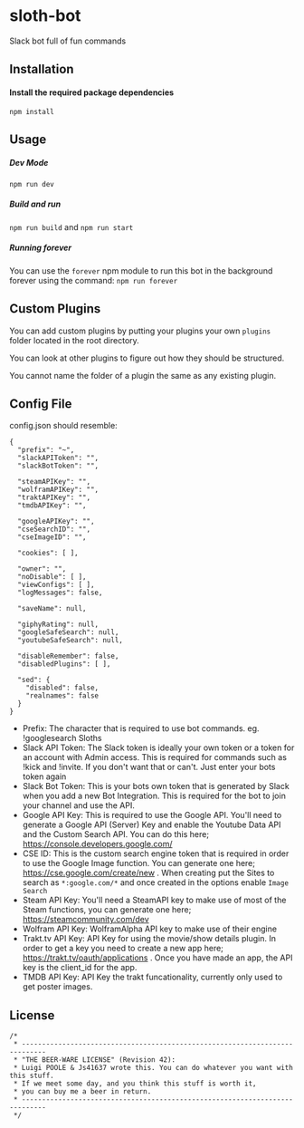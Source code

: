 # sloth-bot
Slack bot full of fun commands

## Installation
#### Install the required package dependencies
```npm install```

## Usage
##### Dev Mode
```npm run dev```
##### Build and run
```npm run build``` and ```npm run start```
##### Running forever
You can use the `forever` npm module to run this bot
in the background forever using the command:
`npm run forever`

## Custom Plugins
You can add custom plugins by putting your plugins your own `plugins` folder located in the root directory.

You can look at other plugins to figure out how they should be structured.

You cannot name the folder of a plugin the same as any existing plugin.

## Config File
config.json should resemble:
```
{
  "prefix": "~",
  "slackAPIToken": "",
  "slackBotToken": "",

  "steamAPIKey": "",
  "wolframAPIKey": "",
  "traktAPIKey": "",
  "tmdbAPIKey": "",

  "googleAPIKey": "",
  "cseSearchID": "",
  "cseImageID": "",

  "cookies": [ ],

  "owner": "",
  "noDisable": [ ],
  "viewConfigs": [ ],
  "logMessages": false,

  "saveName": null,

  "giphyRating": null,
  "googleSafeSearch": null,
  "youtubeSafeSearch": null,

  "disableRemember": false,
  "disabledPlugins": [ ],

  "sed": {
    "disabled": false,
    "realnames": false
  }
}

```
* Prefix: The character that is required to use bot commands. eg. !googlesearch Sloths
* Slack API Token: The Slack token is ideally your own token or a token for an account with Admin access. This is required for commands such as !kick and !invite. If you don't want that or can't. Just enter your bots token again
* Slack Bot Token: This is your bots own token that is generated by Slack when you add a new Bot Integration. This is required for the bot to join your channel and use the API.
* Google API Key: This is required to use the Google API. You'll need to generate a Google API (Server) Key and enable the Youtube Data API and the Custom Search API. You can do this here; https://console.developers.google.com/
* CSE ID: This is the custom search engine token that is required in order to use the Google Image function. You can generate one here; https://cse.google.com/create/new . When creating put the Sites to search as `*:google.com/*` and once created in the options enable `Image Search`
* Steam API Key: You'll need a SteamAPI key to make use of most of the Steam functions, you can generate one here; https://steamcommunity.com/dev
* Wolfram API Key: WolframAlpha API key to make use of their engine
* Trakt.tv API Key: API Key for using the movie/show details plugin. In order to get a key you need to create a new app here; https://trakt.tv/oauth/applications . Once you have made an app, the API key is the client_id for the app.
* TMDB API Key: API Key the trakt funcationality, currently only used to get poster images.


## License
```
/*
 * ----------------------------------------------------------------------------
 * "THE BEER-WARE LICENSE" (Revision 42):
 * Luigi POOLE & Js41637 wrote this. You can do whatever you want with this stuff.
 * If we meet some day, and you think this stuff is worth it,
 * you can buy me a beer in return.
 * ----------------------------------------------------------------------------
 */
 ```
